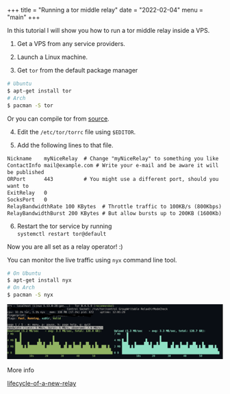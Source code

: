 +++
title = "Running a tor middle relay"
date = "2022-02-04"
menu = "main"
+++

In this tutorial I will show you how to run a tor middle relay inside
a VPS.

1. Get a VPS from any service providers.

2. Launch a Linux machine.

3. Get `tor` from the default package manager
```bash
# Ubuntu
$ apt-get install tor
# Arch
$ pacman -S tor
```
Or you can compile tor from [source](https://gitlab.torproject.org/tpo/core/tor).

4. Edit the `/etc/tor/torrc` file using `$EDITOR`.

5. Add the following lines to that file.
```
Nickname    myNiceRelay  # Change "myNiceRelay" to something you like
ContactInfo mail@example.com # Write your e-mail and be aware it will be published
ORPort      443          # You might use a different port, should you want to
ExitRelay   0               
SocksPort   0
RelayBandwidthRate 100 KBytes  # Throttle traffic to 100KB/s (800Kbps)
RelayBandwidthBurst 200 KBytes # But allow bursts up to 200KB (1600Kb)
```

6. Restart the tor service by running <br/>`systemctl restart tor@default`

Now you are all set as a relay operator! :)

You can monitor the live traffic using `nyx` command line tool.

```bash 
# On Ubuntu
$ apt-get install nyx
# On Arch
$ pacman -S nyx
```

![nyx ui](/assets/nyx-tor.png)

More info 

[lifecycle-of-a-new-relay](https://blog.torproject.org/lifecycle-of-a-new-relay/)